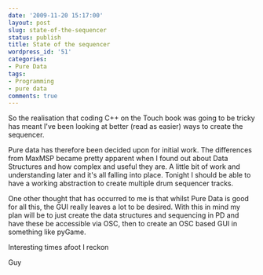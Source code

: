 ```yaml
---
date: '2009-11-20 15:17:00'
layout: post
slug: state-of-the-sequencer
status: publish
title: State of the sequencer
wordpress_id: '51'
categories:
- Pure Data
tags:
- Programming
- pure data
comments: true
---
```


So the realisation that coding C++ on the Touch book was going to be tricky has meant I've been looking at better (read as easier) ways to create the sequencer.

Pure data has therefore been decided upon for initial work. The differences from MaxMSP became pretty apparent when I found out about Data Structures and how complex and useful they are. A little bit of work and understanding later and it's all falling into place. Tonight I should be able to have a working abstraction to create multiple drum sequencer tracks.

One other thought that has occurred to me is that whilst Pure Data is good for all this, the GUI really leaves a lot to be desired. With this in mind my plan will be to just create the data structures and sequencing in PD and have these be accessible via OSC, then to create an OSC based GUI in something like pyGame.

Interesting times afoot I reckon

Guy
